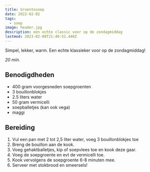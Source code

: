 ```yaml
---
title: Groentesoep
date: 2022-02-02
tags:
  - soep
image: header.jpg
description: een echte classic voor op de zondagmiddag
lastmod: 2023-02-08T21:40:51.446Z
---
```

Simpel, lekker, warm. Een echte klassieker voor op de zondagmiddag!

_20 min._

## Benodigdheden

-   400 gram  voorgesneden soepgroenten 
-   3  bouillonblokjes 
-   2.5 liters  water 
-   50 gram  vermicelli
-   soepballetjes (kan ook vega) 
-   maggi

## Bereiding

1.  Vul een pan met 2 tot 2,5 liter water, voeg 3 bouillonblokjes toe 
2.  Breng de bouillon aan de kook. 
3.  Voeg gehaktballetjes, kip of soepvlees toe en kook deze gaar. 
4.  Voeg de soepgroente en evt de vermicelli toe. 
5.  Kook vervolgens de soepgroente 6-8 minuten mee. 
6.  Serveer met stokbrood en smeersels!